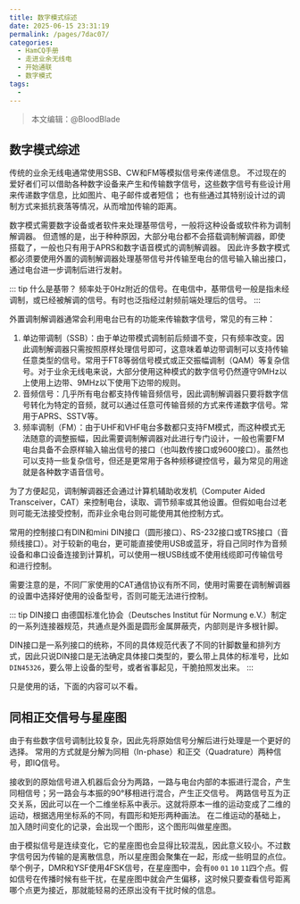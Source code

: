 ```yaml
---
title: 数字模式综述
date: 2025-06-15 23:31:19
permalink: /pages/7dac07/
categories:
  - HamCQ手册
  - 走进业余无线电
  - 开始通联
  - 数字模式
tags:
  - 
---
```

> 本文编辑：@BloodBlade

## 数字模式综述

传统的业余无线电通常使用SSB、CW和FM等模拟信号来传递信息。
不过现在的爱好者们可以借助各种数字设备来产生和传输数字信号，这些数字信号有些设计用来传递数字信息，比如图片、电子邮件或者短信；
也有些通过其特别设计过的调制方式来抵抗衰落等情况，从而增加传输的距离。

数字模式需要数字设备或者软件来处理基带信号，一般将这种设备或软件称为调制解调器。
但遗憾的是，出于种种原因，大部分电台都不会搭载调制解调器，即使搭载了，一般也只有用于APRS和数字语音模式的调制解调器。
因此许多数字模式都必须要使用外置的调制解调器处理基带信号并传输至电台的信号输入输出接口，通过电台进一步调制后进行发射。

::: tip 什么是基带？
频率处于0Hz附近的信号。在电信中，基带信号一般是指未经调制，或已经被解调的信号。有时也泛指经过射频前端处理后的信号。
:::

外置调制解调器通常会利用电台已有的功能来传输数字信号，常见的有三种：

1. 单边带调制（SSB）：由于单边带模式调制前后频谱不变，只有频率改变。因此调制解调器只需按照原样处理信号即可，这意味着单边带调制可以支持传输任意类型的信号。常用于FT8等弱信号模式或正交振幅调制（QAM）等复杂信号。对于业余无线电来说，大部分使用这种模式的数字信号仍然遵守9MHz以上使用上边带、9MHz以下使用下边带的规则。
2. 音频信号：几乎所有电台都支持传输音频信号，因此调制解调器只要将数字信号转化为特定的音频，就可以通过任意可传输音频的方式来传递数字信号。常用于APRS、SSTV等。
3. 频率调制（FM）：由于UHF和VHF电台多数都只支持FM模式，而这种模式无法随意的调整振幅，因此需要调制解调器对此进行专门设计，一般也需要FM电台具备不会原样输入输出信号的接口（也叫数传接口或9600接口）。虽然也可以支持一些复杂信号，但还是更常用于各种频移键控信号，最为常见的用途就是各种数字语音信号。

为了方便起见，调制解调器还会通过计算机辅助收发机（Computer Aided Transceiver，CAT）来控制电台，读取、调节频率或其他设置。但假如电台过老则可能无法接受控制，而非业余电台则可能使用其他控制方式。

常用的控制接口有DIN和mini DIN接口（圆形接口）、RS-232接口或TRS接口（音频线接口）。对于较新的电台，更可能直接使用USB或蓝牙，将自己同时作为音频设备和串口设备连接到计算机，可以使用一根USB线或不使用线缆即可传输信号和进行控制。

需要注意的是，不同厂家使用的CAT通信协议有所不同，使用时需要在调制解调器的设置中选择好使用的设备型号，否则可能无法进行控制。

::: tip DIN接口
由德国标准化协会（Deutsches Institut für Normung e.V.）制定的一系列连接器规范，共通点是外面是圆形金属屏蔽壳，内部则是许多根针脚。

DIN接口是一系列接口的统称，不同的具体规范代表了不同的针脚数量和排列方式，因此只说DIN接口是无法确定具体接口类型的，要么带上具体的标准号，比如`DIN45326`，要么带上设备的型号，或者省事起见，干脆拍照发出来。
:::

只是使用的话，下面的内容可以不看。

## 同相正交信号与星座图

由于有些数字信号调制比较复杂，因此先将原始信号分解后进行处理是一个更好的选择。
常用的方式就是分解为同相（In-phase）和正交（Quadrature）两种信号，即IQ信号。

接收到的原始信号进入机器后会分为两路，一路与电台内部的本振进行混合，产生同相信号；另一路会与本振的90°移相进行混合，产生正交信号。
两路信号互为正交关系，因此可以在一个二维坐标系中表示。这就将原本一维的运动变成了二维的运动，根据选用坐标系的不同，有圆形和矩形两种画法。
在二维运动的基础上，加入随时间变化的记录，会出现一个图形，这个图形叫做星座图。

由于模拟信号是连续变化，它的星座图也会显得比较混乱，因此意义较小。不过数字信号因为传输的是离散信息，所以星座图会聚集在一起，形成一些明显的点位。举个例子，DMR和YSF使用4FSK信号，在星座图中，会有`00` `01` `10` `11`四个点。假如信号在传播时候有些干扰，在星座图中就会产生偏移，这时候只要查看信号距离哪个点更为接近，那就能轻易的还原出没有干扰时候的信息。
